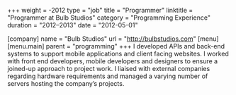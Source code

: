 +++
weight = -2012
type = "job"
title = "Programmer"
linktitle = "Programmer at Bulb Studios"
category = "Programming Experience"
duration = "2012–2013"
date = "2012-05-01"

[company]
  name = "Bulb Studios"
  url = "http://bulbstudios.com"
[menu]
  [menu.main]
    parent = "programming"
+++
I developed APIs and back-end systems to support mobile applications and client facing websites. I worked with front end developers, mobile developers and designers to ensure a joined-up approach to project work. I liaised with external companies regarding hardware requirements and managed a varying number of servers hosting the company’s projects.
